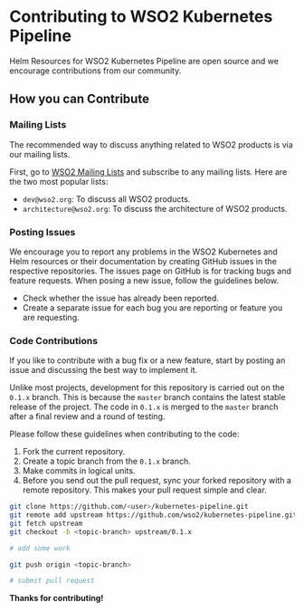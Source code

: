 # Contributing to WSO2 Kubernetes Pipeline

Helm Resources for WSO2 Kubernetes Pipeline are open source and we encourage contributions from our community.

## How you can Contribute

### Mailing Lists

The recommended way to discuss anything related to WSO2 products is via our mailing lists.

First, go to [WSO2 Mailing Lists](https://wso2.com/mail/) and subscribe to any mailing lists. Here are the two most popular lists:

* `dev@wso2.org`: To discuss all WSO2 products.
* `architecture@wso2.org`: To discuss the architecture of WSO2 products.

### Posting Issues

We encourage you to report any problems in the WSO2 Kubernetes and Helm resources or their documentation by creating GitHub issues in the respective repositories.
The issues page on GitHub is for tracking bugs and feature requests. When posing a new issue, follow the guidelines below.

* Check whether the issue has already been reported.
* Create a separate issue for each bug you are reporting or feature you are requesting.

### Code Contributions

If you like to contribute with a bug fix or a new feature, start by posting an issue and discussing the best way to implement it.

Unlike most projects, development for this repository is carried out on the `0.1.x` branch. This is because the `master` branch contains the latest stable release of the project.
The code in `0.1.x` is merged to the `master` branch after a final review and a round of testing.

Please follow these guidelines when contributing to the code:

1. Fork the current repository.
2. Create a topic branch from the `0.1.x` branch.
3. Make commits in logical units.
4. Before you send out the pull request, sync your forked repository with a remote repository. This makes your pull request simple and clear.

```bash
git clone https://github.com/<user>/kubernetes-pipeline.git
git remote add upstream https://github.com/wso2/kubernetes-pipeline.git
git fetch upstream
git checkout -b <topic-branch> upstream/0.1.x

# add some work

git push origin <topic-branch>

# submit pull request
```

**Thanks for contributing!**
